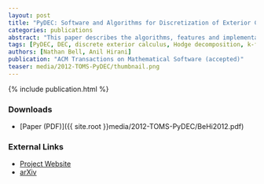 ```yaml
---
layout: post
title: "PyDEC: Software and Algorithms for Discretization of Exterior Calculus"
categories: publications
abstract: "This paper describes the algorithms, features and implementation of PyDEC, a Python library for computations related to the discretization of exterior calculus. PyDEC facilitates inquiry into both physical problems on manifolds as well as purely topological problems on abstract complexes. We describe efficient algorithms for constructing the operators and objects that arise in discrete exterior calculus, lowest order finite element exterior calculus and in related topological problems. Our algorithms are formulated in terms of high-level matrix operations which extend to arbitrary dimension. As a result, our implementations map well to the facilities of numerical libraries such as NumPy and SciPy. The availability of such libraries makes Python suitable for prototyping numerical methods. We demonstrate how PyDEC is used to solve physical and topological problems through several concise examples."
tags: [PyDEC, DEC, discrete exterior calculus, Hodge decomposition, k-form, cochain, Python]
authors: [Nathan Bell, Anil Hirani]
publication: "ACM Transactions on Mathematical Software (accepted)"
teaser: media/2012-TOMS-PyDEC/thumbnail.png
---
```


{% include publication.html %}

### Downloads

 * [Paper (PDF)]({{ site.root }}media/2012-TOMS-PyDEC/BeHi2012.pdf)

### External Links

 * [Project Website](http://code.google.com/p/pydec/)
 * [arXiv](http://arxiv.org/abs/1103.3076)

